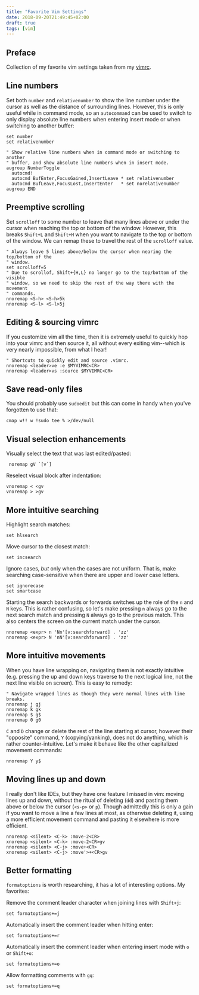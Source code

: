 ```yaml
---
title: "Favorite Vim Settings"
date: 2018-09-20T21:49:45+02:00
draft: true
tags: [vim]
---
```


## Preface

Collection of my favorite vim settings taken from my
[vimrc](https://github.com/mandreyel/dotfiles/blob/master/vim/.vimrc).

## Line numbers

Set both `number` and `relativenumber` to show the line number under the cursor
as well as the distance of surrounding lines. However, this is only useful while
in command mode, so an `autocommand` can be used to switch to only display
absolute line numbers when entering insert mode or when switching to another
buffer:

```vim
set number
set relativenumber

" Show relative line numbers when in command mode or switching to another
" buffer, and show absolute line numbers when in insert mode.
augroup NumberToggle
  autocmd!
  autocmd BufEnter,FocusGained,InsertLeave * set relativenumber
  autocmd BufLeave,FocusLost,InsertEnter   * set norelativenumber
augroup END
```

## Preemptive scrolling

Set `scrolloff` to some number to leave that many lines above or under the
cursor when reaching the top or bottom of the window. However, this breaks
`Shift+L` and `Shift+H` when you want to navigate to the top or bottom of the
window. We can remap these to travel the rest of the `scrolloff` value.

```vim
" Always leave 5 lines above/below the cursor when nearing the top/bottom of the
" window.
set scrolloff=5
" Due to scrollof, Shift+{H,L} no longer go to the top/bottom of the visible
" window, so we need to skip the rest of the way there with the movement
" commands.
nnoremap <S-h> <S-h>5k
nnoremap <S-l> <S-l>5j
```

## Editing & sourcing vimrc

If you customize vim all the time, then it is extremely useful to quickly hop
into your vimrc and then source it, all without every exiting vim--which is
very nearly impossible, from what I hear!

```vim
" Shortcuts to quickly edit and source .vimrc.
nnoremap <leader>ve :e $MYVIMRC<CR>
nnoremap <leader>vs :source $MYVIMRC<CR>
```

## Save read-only files

You should probably use `sudoedit` but this can come in handy when you've
forgotten to use that:

```vim
cmap w!! w !sudo tee % >/dev/null
```

## Visual selection enhancements

Visually select the text that was last edited/pasted:
```vim
 noremap gV `[v`]
```

Reselect visual block after indentation:
```vim
vnoremap < <gv
vnoremap > >gv
```

## More intuitive searching

Highlight search matches:
```vim
set hlsearch
```

Move cursor to the closest match:
```vim
set incsearch
```

Ignore cases, *but* only when the cases are not uniform. That is, make searching
case-sensitive when there are upper and lower case letters.
```vim
set ignorecase
set smartcase
```

Starting the search backwards or forwards switches up the role of the `n` and
`N` keys. This is rather confusing, so let's make pressing `n` always go to the next
search match and pressing `N` always go to the previous match. This also centers
the screen on the current match under the cursor.
```vim
nnoremap <expr> n 'Nn'[v:searchforward] . 'zz'
nnoremap <expr> N 'nN'[v:searchforward] . 'zz'
```

## More intuitive movements

When you have line wrapping on, navigating them is not exactly intuitive
(e.g. pressing the up and down keys traverse to the next logical line, not the next
line visible on screen). This is easy to remedy:
```vim
" Navigate wrapped lines as though they were normal lines with line breaks.
nnoremap j gj
nnoremap k gk
nnoremap $ g$
nnoremap 0 g0
```

`C` and `D` change or delete the rest of the line starting at cursor, however
their "opposite" command, `Y` (copying/yanking), does not do anything, which is
rather counter-intuitive. Let's make it behave like the other capitalized
movement commands:
```vim
nnoremap Y y$
```

## Moving lines up and down

I really don't like IDEs, but they have one feature I missed in vim: moving
lines up and down, without the ritual of deleting (`dd`) and pasting them above
or below the cursor (`<s-p>` or `p`). Though admittedly this is only a gain if
you want to move a line a few lines at most, as otherwise deleting it, using a
more efficient movement command and pasting it elsewhere is more efficient.
```vim
nnoremap <silent> <C-k> :move-2<CR>
xnoremap <silent> <C-k> :move-2<CR>gv
nnoremap <silent> <C-j> :move+<CR>
xnoremap <silent> <C-j> :move'>+<CR>gv
```

## Better formatting

`formatoptions` is worth researching, it has a lot of interesting options. My
favorites:

Remove the comment leader character when joining lines with `Shift+j`:
```vim
set formatoptions+=j
```

Automatically insert the comment leader when hitting enter:
```vim
set formatoptions+=r
```

Automatically insert the comment leader when entering insert mode with `o` or
`Shift+o`:
```vim
set formatoptions+=o
```

Allow formatting comments with `gq`:
```vim
set formatoptions+=q
```
